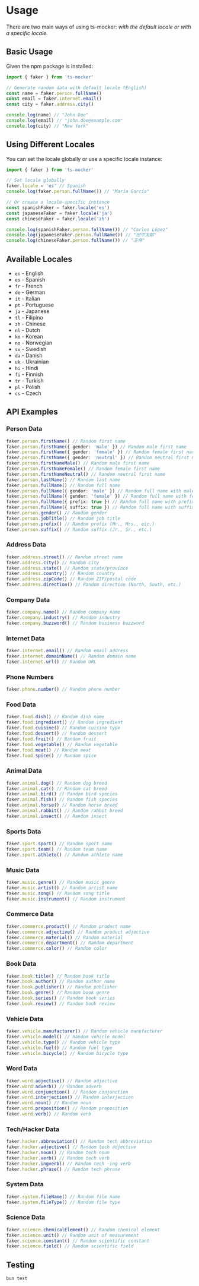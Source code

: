 # Usage

There are two main ways of using ts-mocker: _with the default locale or with a specific locale._

## Basic Usage

Given the npm package is installed:

```ts
import { faker } from 'ts-mocker'

// Generate random data with default locale (English)
const name = faker.person.fullName()
const email = faker.internet.email()
const city = faker.address.city()

console.log(name) // "John Doe"
console.log(email) // "john.doe@example.com"
console.log(city) // "New York"
```

## Using Different Locales

You can set the locale globally or use a specific locale instance:

```ts
import { faker } from 'ts-mocker'

// Set locale globally
faker.locale = 'es' // Spanish
console.log(faker.person.fullName()) // "María García"

// Or create a locale-specific instance
const spanishFaker = faker.locale('es')
const japaneseFaker = faker.locale('ja')
const chineseFaker = faker.locale('zh')

console.log(spanishFaker.person.fullName()) // "Carlos López"
console.log(japaneseFaker.person.fullName()) // "田中太郎"
console.log(chineseFaker.person.fullName()) // "王伟"
```

## Available Locales

- `en` - English
- `es` - Spanish
- `fr` - French
- `de` - German
- `it` - Italian
- `pt` - Portuguese
- `ja` - Japanese
- `tl` - Filipino
- `zh` - Chinese
- `nl` - Dutch
- `ko` - Korean
- `no` - Norwegian
- `sv` - Swedish
- `da` - Danish
- `uk` - Ukrainian
- `hi` - Hindi
- `fi` - Finnish
- `tr` - Turkish
- `pl` - Polish
- `cs` - Czech

## API Examples

### Person Data

```ts
faker.person.firstName() // Random first name
faker.person.firstName({ gender: 'male' }) // Random male first name
faker.person.firstName({ gender: 'female' }) // Random female first name
faker.person.firstName({ gender: 'neutral' }) // Random neutral first name
faker.person.firstNameMale() // Random male first name
faker.person.firstNameFemale() // Random female first name
faker.person.firstNameNeutral() // Random neutral first name
faker.person.lastName() // Random last name
faker.person.fullName() // Random full name
faker.person.fullName({ gender: 'male' }) // Random full name with male first name
faker.person.fullName({ gender: 'female' }) // Random full name with female first name
faker.person.fullName({ prefix: true }) // Random full name with prefix
faker.person.fullName({ suffix: true }) // Random full name with suffix
faker.person.gender() // Random gender
faker.person.jobTitle() // Random job title
faker.person.prefix() // Random prefix (Mr., Mrs., etc.)
faker.person.suffix() // Random suffix (Jr., Sr., etc.)
```

### Address Data

```ts
faker.address.street() // Random street name
faker.address.city() // Random city
faker.address.state() // Random state/province
faker.address.country() // Random country
faker.address.zipCode() // Random ZIP/postal code
faker.address.direction() // Random direction (North, South, etc.)
```

### Company Data

```ts
faker.company.name() // Random company name
faker.company.industry() // Random industry
faker.company.buzzword() // Random business buzzword
```

### Internet Data

```ts
faker.internet.email() // Random email address
faker.internet.domainName() // Random domain name
faker.internet.url() // Random URL
```

### Phone Numbers

```ts
faker.phone.number() // Random phone number
```

### Food Data

```ts
faker.food.dish() // Random dish name
faker.food.ingredient() // Random ingredient
faker.food.cuisine() // Random cuisine type
faker.food.dessert() // Random dessert
faker.food.fruit() // Random fruit
faker.food.vegetable() // Random vegetable
faker.food.meat() // Random meat
faker.food.spice() // Random spice
```

### Animal Data

```ts
faker.animal.dog() // Random dog breed
faker.animal.cat() // Random cat breed
faker.animal.bird() // Random bird species
faker.animal.fish() // Random fish species
faker.animal.horse() // Random horse breed
faker.animal.rabbit() // Random rabbit breed
faker.animal.insect() // Random insect
```

### Sports Data

```ts
faker.sport.sport() // Random sport name
faker.sport.team() // Random team name
faker.sport.athlete() // Random athlete name
```

### Music Data

```ts
faker.music.genre() // Random music genre
faker.music.artist() // Random artist name
faker.music.song() // Random song title
faker.music.instrument() // Random instrument
```

### Commerce Data

```ts
faker.commerce.product() // Random product name
faker.commerce.adjective() // Random product adjective
faker.commerce.material() // Random material
faker.commerce.department() // Random department
faker.commerce.color() // Random color
```

### Book Data

```ts
faker.book.title() // Random book title
faker.book.author() // Random author name
faker.book.publisher() // Random publisher
faker.book.genre() // Random book genre
faker.book.series() // Random book series
faker.book.review() // Random book review
```

### Vehicle Data

```ts
faker.vehicle.manufacturer() // Random vehicle manufacturer
faker.vehicle.model() // Random vehicle model
faker.vehicle.type() // Random vehicle type
faker.vehicle.fuel() // Random fuel type
faker.vehicle.bicycle() // Random bicycle type
```

### Word Data

```ts
faker.word.adjective() // Random adjective
faker.word.adverb() // Random adverb
faker.word.conjunction() // Random conjunction
faker.word.interjection() // Random interjection
faker.word.noun() // Random noun
faker.word.preposition() // Random preposition
faker.word.verb() // Random verb
```

### Tech/Hacker Data

```ts
faker.hacker.abbreviation() // Random tech abbreviation
faker.hacker.adjective() // Random tech adjective
faker.hacker.noun() // Random tech noun
faker.hacker.verb() // Random tech verb
faker.hacker.ingverb() // Random tech -ing verb
faker.hacker.phrase() // Random tech phrase
```

### System Data

```ts
faker.system.fileName() // Random file name
faker.system.fileType() // Random file type
```

### Science Data

```ts
faker.science.chemicalElement() // Random chemical element
faker.science.unit() // Random unit of measurement
faker.science.constant() // Random scientific constant
faker.science.field() // Random scientific field
```

## Testing

```bash
bun test
```
